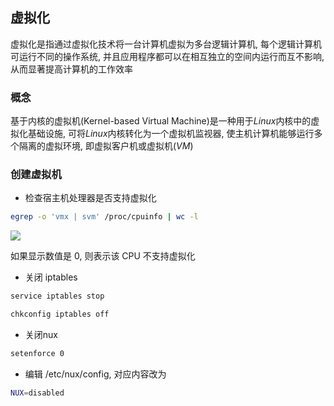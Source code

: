 <!--
 * @Description: 
 * @Version: 1.0
 * @Author: DaLao
 * @Email: dalao_li@163.com
 * @Date: 2021-02-06 21:53:27
 * @LastEditors: DaLao
 * @LastEditTime: 2022-04-29 23:38:30
-->

## 虚拟化


虚拟化是指通过虚拟化技术将一台计算机虚拟为多台逻辑计算机, 每个逻辑计算机可运行不同的操作系统, 并且应用程序都可以在相互独立的空间内运行而互不影响, 从而显著提高计算机的工作效率



### 概念


基于内核的虚拟机(Kernel-based Virtual Machine)是一种用于$Linux$内核中的虚拟化基础设施, 可将$Linux$内核转化为一个虚拟机监视器, 使主机计算机能够运行多个隔离的虚拟环境, 即虚拟客户机或虚拟机($VM$)



### 创建虚拟机


- 检查宿主机处理器是否支持虚拟化

```sh
egrep -o 'vmx | svm' /proc/cpuinfo | wc -l
```
![](https://cdn.hurra.ltd/img/20210207193309.png)

如果显示数值是 0, 则表示该 CPU 不支持虚拟化

- 关闭 iptables

```sh
service iptables stop

chkconfig iptables off
```

- 关闭nux

```sh
setenforce 0
```

- 编辑 /etc/nux/config, 对应内容改为

```sh
NUX=disabled
```